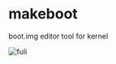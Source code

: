 # makeboot
boot.img editor tool for kernel

![fuli](http://img.zcool.cn/community/01c7b5554b137200000115a8691bda.jpg@1280w_1l_2o_100sh.jpg)
